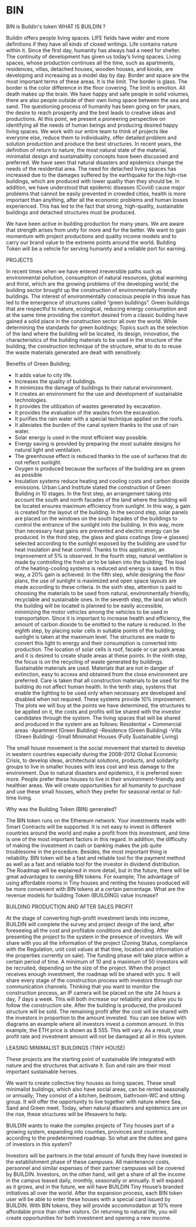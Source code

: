 # BIN
BIN is Buildin's token
WHAT IS BUILDIN ?

Buildin offers people living spaces. LIFE fields have wider and more definitions if they have all kinds of closed writings. Life contains nature within it. Since the first day, humanity has always had a need for shelter. The continuity of development has given us today’s living spaces. Living spaces, whose production continues all the time, such as apartments, residences, villas, detached houses, wooden houses, and kiosks, are developing and increasing as a model day by day. Border and space are the most important terms of these areas. It is the limit. The border is glass. The border is the color difference in the floor covering. The limit is emotion. All death makes up the brain. We have happy and safe people in solid volumes, there are also people outside of their own living space between the sea and sand. The questioning process of humanity has been going on for years, the desire to reach prosperity and the best leads to creative ideas and productions. 
At this point, we present a pioneering perspective on identifying all the needs of human beings and producing desired happy living spaces. We work with our entire team to think of projects like everyone else, reduce them to individuality, offer detailed problem and solution production and produce the best structures.
In recent years, the definition of return to nature, the most natural state of the material, minimalist design and sustainability concepts have been discussed and preferred. We have seen that natural disasters and epidemics change the needs of the residential area. The need for detached living spaces has increased due to the damages suffered by the earthquake for the high-rise buildings, which are produced with lower quality than they should be. In addition, we have understood that epidemic diseases (Covid) cause major problems that cannot be easily prevented in crowded cities, health is more important than anything, after all the economic problems and human losses experienced. This has led to the fact that strong, high-quality, sustainable buildings and detached structures must be produced.

We have been active in building production for many years. We are aware that strength arises from unity for more and for the better. We want to gain momentum with project productions and quality income models and to carry our brand value to the extreme points around the world.
Building Token will be a vehicle for serving humanity and a reliable port for earning.

PROJECTS

In recent times when we have entered irreversible paths such as environmental pollution, consumption of natural resources, global warming and thirst, which are the growing problems of the developing world; the building sector brought up the construction of environmentally friendly buildings. The interest of environmentally conscious people in this issue has led to the emergence of structures called “green buildings”. Green buildings that are respectful to nature, ecological, reducing energy consumption and at the same time providing the comfort desired from a classic building have gained a solid place in the construction sector all over the world. While determining the standards for green buildings; Topics such as the selection of the land where the building will be located, its design, innovation, the characteristics of the building materials to be used in the structure of the building, the construction technique of the structure, what to do to reuse the waste materials generated are dealt with sensitively.
	
Benefits of Green Building;

	
- It adds value to city life.
- Increases the quality of buildings.
- It minimizes the damage of buildings to their natural environment.
- It creates an environment for the use and development of sustainable technologies.
- It provides the utilization of wastes generated by excavation.
- It provides the evaluation of the wastes from the excavation. 
- It purifies the rain water with a special technique applied on the roofs.
- It alleviates the burden of the canal system thanks to the use of rain water.
- Solar energy is used in the most efficient way possible.
- Energy saving is provided by preparing the most suitable designs for natural light and ventilation.
- The greenhouse effect is reduced thanks to the use of surfaces that do not reflect sunlight.
- Oxygen is produced because the surfaces of the building are as green as possible
- Insulation systems reduce heating and cooling costs and carbon dioxide emissions.
Urban Land Institute stated the construction of Green Building in 10 stages.
In the first step, an arrangement taking into account the south and north facades of the land where the building will be located ensures maximum efficiency from sunlight. In this way, a gain is created for the layout of the building.
In the second step, solar panels are placed on the windows on the south façades of the buildings to control the entrance of the sunlight into the building. In this way, more than necessary heat gains are prevented and electric energy can be produced.
In the third step, the glass and glass coatings (low-e glasses) selected according to the sunlight exposed by the building are used for heat insulation and heat control. Thanks to this application, an improvement of 5% is observed.
In the fourth step, natural ventilation is made by controlling the fresh air to be taken into the building; The load of the heating-cooling systems is reduced and energy is saved. In this way, a 20% gain is achieved.
In the fifth step, while designing the floor plans, the use of sunlight is maximized and open space layouts are made according to these criteria.
In the sixth step, attention is paid to choosing the materials to be used from natural, environmentally friendly, recyclable and sustainable ones.
In the seventh step, the land on which the building will be located is planned to be easily accessible, minimizing the motor vehicles among the vehicles to be used in transportation. Since it is important to increase health and efficiency, the amount of carbon dioxide to be emitted to the nature is reduced.
In the eighth step, by placing solar cells in suitable points of the building; sunlight is taken at the maximum level. The structures are made to convert this light to energy and their consumption is converted into production. The location of solar cells is roof, facade or car park areas and it is desired to create shade areas at these points.
In the ninth step, the focus is on the recycling of waste generated by buildings. Sustainable materials are used. Materials that are not in danger of extinction, easy to access and obtained from the close environment are preferred. Care is taken that all construction materials to be used for the building do not affect human health.
In the tenth step, systems that enable the lighting to be used only when necessary are developed and disabled when not required. These systems provide 10% improvement.
The plots we will buy at the points we have determined, the structures to be applied on it, the costs and profits will be shared with the investor candidates through the system. The living spaces that will be shared and produced in the system are as follows: Residential + Commercial areas
-Apartment 					(Green Building)
-Residence 					(Green Building)
-Villa 						(Green Building)
-Small Minimalist Houses			(Fully Sustainable Living)

The small house movement is the social movement that started to develop in western countries especially during the 2008–2012 Global Economic Crisis, to develop ideas, architectural solutions, products, and solidarity groups to live in smaller houses with less cost and less damage to the environment. Due to natural disasters and epidemics, it is preferred even more. People prefer these houses to live in their environment-friendly and healthier areas. We will create opportunities for all humanity to purchase and use these small houses, which they prefer for seasonal rental or full-time living.

Why was the Building Token (BIN) generated?

The BIN token runs on the Ethereum network. Your investments made with Smart Contracts will be supported. It is not easy to invest in different countries around the world and make a profit from this investment, and time is one of the most important factors in this regard. In addition, the difficulty of making the investment in cash or banking makes the job quite troublesome in the procedure.
Besides, the most important thing is reliability. BIN token will be a fast and reliable tool for the payment method as well as a fast and reliable tool for the investor in dividend distribution. The Roadmap will be explained in more detail, but in the future, there will be great advantages to owning BIN tokens. For example; The advantage of using affordable rooms in Tiny houses and renting the houses produced will be more convenient with BIN tokens at a certain percentage.
What are the revenue models for building Token (BUILDING) value increase?

BUILDING PRODUCTION AND AFTER SALES PROFIT

At the stage of converting high-profit investment lands into income, BUILDIN will complete the survey and project design of the land, after foreseeing all the cost and profitable conditions and deciding. After presenting the project to the system in the presence of investors. We will share with you all the information of the project (Zoning Status, compliance with the Regulation, unit cost values at that time, location and information of the properties currently on sale).
The funding phase will take place within a certain period of time. A minimum of 10 and a maximum of 50 investors will be recruited, depending on the size of the project. When the project receives enough investment, the roadmap will be shared with you. It will share every stage of the construction process with investors through our communication channels. Thinking that you want to monitor the construction process, an IP camera will be placed on the site 24 hours a day, 7 days a week. This will both increase our reliability and allow you to follow the construction site.
After the building is produced, the produced structure will be sold. The remaining profit after the cost will be shared with the investors in proportion to the amount invested. You can see below with diagrams an example where all investors invest a common amount.
In this example, the ETH price is shown as $ 555. This will vary. As a result, your profit rate and investment amount will not be damaged at all in this system.

LEASING MINIMALIST BUILDINGS (TINY HOUSE)

These projects are the starting point of sustainable life integrated with nature and the structures that activate it. Sun and rain are their most important sustainable heroes.

We want to create collective tiny houses as living spaces. These small minimalist buildings, which also have social areas, can be rented seasonally or annually; They consist of a kitchen, bedroom, bathroom-WC and sitting group. It will offer the opportunity to live together with nature where Sea, Sand and Green meet. Today, when natural disasters and epidemics are on the rise, these structures will be lifesavers to help.

BUILDIN wants to make the complex projects of Tiny houses part of a growing system, expanding into counties, provinces and countries, according to the predetermined roadmap. So what are the duties and gains of investors in this system?

Investors will be partners in the total amount of funds they have invested in the establishment phase of these campuses. All maintenance costs, personnel and similar expenses of their partner campuses will be covered by BUILDIN. Investors, on the other hand, will get a share of all the income in the campus leased daily, monthly, seasonally or annually. It will expand as it grows, and in the future, we will have BUILDIN Tiny House’s branded initiatives all over the world. After the expansion process, each BIN token user will be able to enter these houses with a special card issued by BUILDIN. With BIN tokens, they will provide accommodation at 10% more affordable price than other visitors. On returning to natural life, you will create opportunities for both investment and opening a new income.
